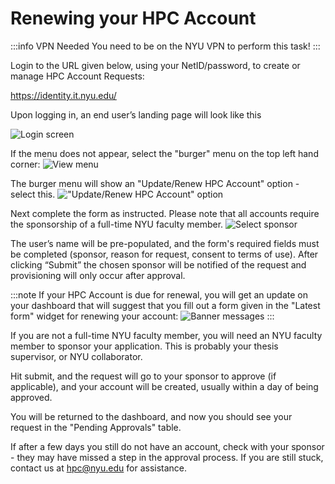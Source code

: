 # Renewing your HPC Account

:::info VPN Needed
You need to be on the NYU VPN to perform this task!
:::

Login to the URL given below, using your NetID/password, to create or manage HPC Account Requests:

https://identity.it.nyu.edu/

Upon logging in, an end user’s landing page will look like this

![Login screen](./static/renew_01.PNG)

If the menu does not appear, select the "burger" menu on the top left hand corner:
![View menu](./static/renew_02.PNG)

The burger menu will show an "Update/Renew HPC Account" option - select this.
!["Update/Renew HPC Account" option](./static/renew_03.png)

Next complete the form as instructed. Please note that all accounts require the sponsorship of a full-time NYU faculty member.
![Select sponsor](./static/renew_04.png)

The user’s name will be pre-populated, and the form's required fields must be completed (sponsor, reason for request, consent to terms of use).  After clicking “Submit” the chosen sponsor will be notified of the request and provisioning will only occur after approval.

:::note
If your HPC Account is due for renewal, you will get an update on your dashboard that will suggest that you fill out a form given in the "Latest form" widget for renewing your account:
![Banner messages](./static/renew_05.png)
:::

If you are not a full-time NYU faculty member, you will need an NYU faculty member to sponsor your application. This is probably your thesis supervisor, or NYU collaborator.

Hit submit, and the request will go to your sponsor to approve (if applicable), and your account will be created, usually within a day of being approved.

You will be returned to the dashboard, and now you should see your request in the "Pending Approvals" table.

If after a few days you still do not have an account, check with your sponsor - they may have missed a step in the approval process. If you are still stuck, contact us at hpc@nyu.edu for assistance.
